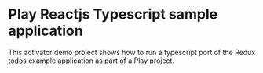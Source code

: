 # Play Reactjs Typescript sample application 

This activator demo project shows how to run a typescript port of the Redux [todos](https://github.com/reactjs/redux/tree/4574a8c0fadb6328f8726f7c5b07e0a7f277fb66/examples/todos) example application as part of a Play project.
